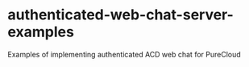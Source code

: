 # authenticated-web-chat-server-examples
Examples of implementing authenticated ACD web chat for PureCloud
